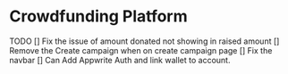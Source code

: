 # Crowdfunding Platform

TODO
[] Fix the issue of amount donated not showing in raised amount
[] Remove the Create campaign when on create campaign page
[] Fix the navbar
[] Can Add Appwrite Auth and link wallet to account. 